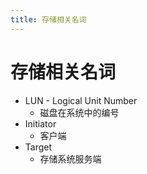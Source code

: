 ```yaml
---
title: 存储相关名词
---
```


# 存储相关名词

- LUN - Logical Unit Number
  - 磁盘在系统中的编号
- Initiator
  - 客户端
- Target
  - 存储系统服务端
